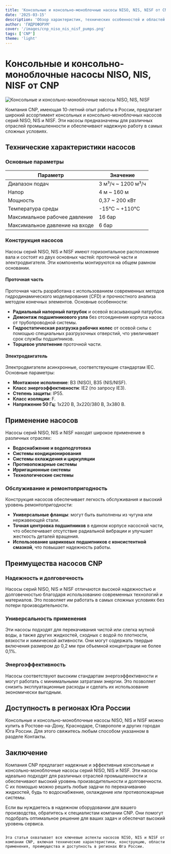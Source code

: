 ```yaml
---
title: 'Консольные и консольно-моноблочные насосы NISO, NIS, NISF от CNP'
date: '2025-03-15'
description: 'Обзор характеристик, технических особенностей и областей применения консольных и консольно-моноблочных насосов NISO, NIS, NISF от компании CNP.'
author: 'ГИДРОФОРУМ'
cover: '/images/cnp_niso_nis_nisf_pumps.png'
tags: ['CNP']
theme: 'light'
---
```


# Консольные и консольно-моноблочные насосы NISO, NIS, NISF от CNP

![Консольные и консольно-моноблочные насосы NISO, NIS, NISF](/images/cnp_niso_nis_nisf_pumps.png)

Компания CNP, имеющая 10-летний опыт работы в России, предлагает широкий ассортимент консольных и консольно-моноблочных насосов серий NISO, NIS и NISF. Эти насосы предназначены для различных отраслей промышленности и обеспечивают надежную работу в самых сложных условиях.

## Технические характеристики насосов

### Основные параметры

| Параметр                | Значение                               |
|-------------------------|----------------------------------------|
| Диапазон подач          | 3 м³/ч ~ 1200 м³/ч                    |
| Напор                   | 4 м ~ 160 м                             |
| Мощность                | 0,37 ~ 200 кВт                          |
| Температура среды        | -15°C ~ +110°C                         |
| Максимальное рабочее давление   | 16 бар                              |
| Максимальное давление на входе     | 6 бар                                |

### Конструкция насосов

Насосы серий NISO, NIS и NISF имеют горизонтальное расположение вала и состоят из двух основных частей: проточной части и электродвигателя. Эти компоненты монтируются на общем рамном основании.

#### Проточная часть

Проточная часть разработана с использованием современных методов гидродинамического моделирования (CFD) и прочностного анализа методом конечных элементов. Основные особенности:

- **Радиальный напорный патрубок** и осевой всасывающий патрубок.
- **Демонтаж подшипникового узла** без отсоединения корпуса насоса от трубопроводной системы.
- **Гидростатическая разгрузка рабочих колес** от осевой силы с помощью специальных разгрузочных отверстий, что увеличивает срок службы подшипников.
- **Торцевое уплотнение** проточной части.

#### Электродвигатель

Электродвигатели асинхронные, соответствующие стандартам IEC. Основные параметры:

- **Монтажное исполнение**: B3 (NISO), B35 (NIS/NISF).
- **Класс энергоэффективности**: IE2 (по запросу IE3).
- **Степень защиты**: IP55.
- **Класс изоляции**: F.
- **Напряжение 50 Гц**: 1х220 В, 3x220/380 В, 3x380 В.

## Применение насосов

Насосы серий NISO, NIS и NISF находят широкое применение в различных отраслях:

- **Водоснабжение и водоподготовка**
- **Системы кондиционирования**
- **Системы охлаждения и циркуляции**
- **Противопожарные системы**
- **Ирригационные системы**
- **Технологические системы**

### Обслуживание и ремонтопригодность

Конструкция насосов обеспечивает легкость обслуживания и высокий уровень ремонтопригодности:

- **Универсальные фланцы**: могут быть выполнены из чугуна или нержавеющей стали.
- **Точная центровка подшипников** в едином корпусе насосной части, что обеспечивает отсутствие радиальной вибрации и улучшает жесткость деталей вращения.
- **Использование шариковых подшипников с консистентной смазкой**, что повышает надежность работы.

## Преимущества насосов CNP

### Надежность и долговечность

Насосы серий NISO, NIS и NISF отличаются высокой надежностью и долговечностью благодаря использованию современных технологий и материалов. Это позволяет им работать в самых сложных условиях без потери производительности.

### Универсальность применения

Эти насосы подходят для перекачивания чистой или слегка мутной воды, а также других жидкостей, сходных с водой по плотности, вязкости и химической активности. Они могут содержать твердые включения размером до 0,2 мм при объемной концентрации не более 0,1%.

### Энергоэффективность

Насосы соответствуют высоким стандартам энергоэффективности и могут работать с минимальными затратами энергии. Это позволяет снизить эксплуатационные расходы и сделать их использование экономически выгодным.

## Доступность в регионах Юга России

Консольные и консольно-моноблочные насосы NISO, NIS и NISF можно купить в Ростове-на-Дону, Краснодаре, Ставрополе и других городах Юга России. Для этого свяжитесь любым способом указанном в разделе Контакты.

## Заключение

Компания CNP предлагает надежные и эффективные консольные и консольно-моноблочные насосы серий NISO, NIS и NISF. Эти насосы идеально подходят для различных отраслей промышленности и обеспечивают высокий уровень производительности и долговечности. С их помощью можно решить любые задачи по перекачиванию жидкостей, будь то водоснабжение, охлаждение или противопожарные системы.

Если вы нуждаетесь в надежном оборудовании для вашего производства, обратитесь к специалистам компании CNP. Они помогут подобрать оптимальное решение для ваших задач и обеспечат высокий уровень сервиса.
```

Эта статья охватывает все ключевые аспекты насосов NISO, NIS и NISF от компании CNP, включая технические характеристики, конструкцию, области применения, преимущества и доступность в регионах Юга России.